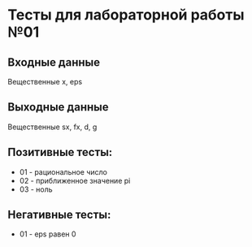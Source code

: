 # Тесты для лабораторной работы №01
## Входные данные
Вещественные x, eps
## Выходные данные
Вещественные sx, fx, d, g
## Позитивные тесты:
- 01 - рациональное число
- 02 - приближенное значение pi
- 03 - ноль
## Негативные тесты:
- 01 - eps равен 0
